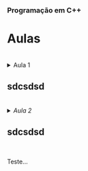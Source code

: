 ### Programação em C++

# Aulas

<br>

<details>
  <summary>
    Aula 1
    <h2>sdcsdsd </h2>
  </summary>
scsacdscsd

</details>

<br>

<details>
  <summary>
    <cite>Aula 2</cite>
    <h2>sdcsdsd </h2>
  </summary>
scsacdscsd

</details>

<br>

Teste...

<script src="https://gist.github.com/eduardo-ono/b08f45504e91f08771b4d0dc85e87477.js?file=teste.c"></script>
